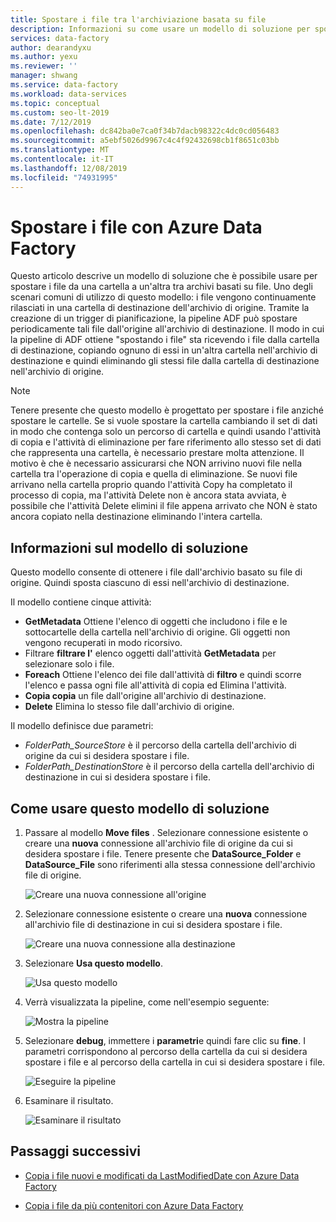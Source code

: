 ```yaml
---
title: Spostare i file tra l'archiviazione basata su file
description: Informazioni su come usare un modello di soluzione per spostare i file tra l'archiviazione basata su file usando Azure Data Factory.
services: data-factory
author: dearandyxu
ms.author: yexu
ms.reviewer: ''
manager: shwang
ms.service: data-factory
ms.workload: data-services
ms.topic: conceptual
ms.custom: seo-lt-2019
ms.date: 7/12/2019
ms.openlocfilehash: dc842ba0e7ca0f34b7dacb98322c4dc0cd056483
ms.sourcegitcommit: a5ebf5026d9967c4c4f92432698cb1f8651c03bb
ms.translationtype: MT
ms.contentlocale: it-IT
ms.lasthandoff: 12/08/2019
ms.locfileid: "74931995"
---
```

# <a name="move-files-with-azure-data-factory"></a>Spostare i file con Azure Data Factory

Questo articolo descrive un modello di soluzione che è possibile usare per spostare i file da una cartella a un'altra tra archivi basati su file. Uno degli scenari comuni di utilizzo di questo modello: i file vengono continuamente rilasciati in una cartella di destinazione dell'archivio di origine. Tramite la creazione di un trigger di pianificazione, la pipeline ADF può spostare periodicamente tali file dall'origine all'archivio di destinazione.  Il modo in cui la pipeline di ADF ottiene "spostando i file" sta ricevendo i file dalla cartella di destinazione, copiando ognuno di essi in un'altra cartella nell'archivio di destinazione e quindi eliminando gli stessi file dalla cartella di destinazione nell'archivio di origine.

> [!NOTE]
> Tenere presente che questo modello è progettato per spostare i file anziché spostare le cartelle.  Se si vuole spostare la cartella cambiando il set di dati in modo che contenga solo un percorso di cartella e quindi usando l'attività di copia e l'attività di eliminazione per fare riferimento allo stesso set di dati che rappresenta una cartella, è necessario prestare molta attenzione. Il motivo è che è necessario assicurarsi che NON arrivino nuovi file nella cartella tra l'operazione di copia e quella di eliminazione. Se nuovi file arrivano nella cartella proprio quando l'attività Copy ha completato il processo di copia, ma l'attività Delete non è ancora stata avviata, è possibile che l'attività Delete elimini il file appena arrivato che NON è stato ancora copiato nella destinazione eliminando l'intera cartella.

## <a name="about-this-solution-template"></a>Informazioni sul modello di soluzione

Questo modello consente di ottenere i file dall'archivio basato su file di origine. Quindi sposta ciascuno di essi nell'archivio di destinazione.

Il modello contiene cinque attività:
- **GetMetadata** Ottiene l'elenco di oggetti che includono i file e le sottocartelle della cartella nell'archivio di origine. Gli oggetti non vengono recuperati in modo ricorsivo. 
- Filtrare **filtrare l'** elenco oggetti dall'attività **GetMetadata** per selezionare solo i file. 
- **Foreach** Ottiene l'elenco dei file dall'attività di **filtro** e quindi scorre l'elenco e passa ogni file all'attività di copia ed Elimina l'attività.
- **Copia copia** un file dall'origine all'archivio di destinazione.
- **Delete** Elimina lo stesso file dall'archivio di origine.

Il modello definisce due parametri:
- *FolderPath_SourceStore* è il percorso della cartella dell'archivio di origine da cui si desidera spostare i file. 
- *FolderPath_DestinationStore* è il percorso della cartella dell'archivio di destinazione in cui si desidera spostare i file. 

## <a name="how-to-use-this-solution-template"></a>Come usare questo modello di soluzione

1. Passare al modello **Move files** . Selezionare connessione esistente o creare una **nuova** connessione all'archivio file di origine da cui si desidera spostare i file. Tenere presente che **DataSource_Folder** e **DataSource_File** sono riferimenti alla stessa connessione dell'archivio file di origine.

    ![Creare una nuova connessione all'origine](media/solution-template-move-files/move-files1.png)

2. Selezionare connessione esistente o creare una **nuova** connessione all'archivio file di destinazione in cui si desidera spostare i file.

    ![Creare una nuova connessione alla destinazione](media/solution-template-move-files/move-files2.png)

3. Selezionare **Usa questo modello**.

    ![Usa questo modello](media/solution-template-move-files/move-files3.png)
    
4. Verrà visualizzata la pipeline, come nell'esempio seguente:

    ![Mostra la pipeline](media/solution-template-move-files/move-files4.png)

5. Selezionare **debug**, immettere i **parametri**e quindi fare clic su **fine**.   I parametri corrispondono al percorso della cartella da cui si desidera spostare i file e al percorso della cartella in cui si desidera spostare i file. 

    ![Eseguire la pipeline](media/solution-template-move-files/move-files5.png)

6. Esaminare il risultato.

    ![Esaminare il risultato](media/solution-template-move-files/move-files6.png)

## <a name="next-steps"></a>Passaggi successivi

- [Copia i file nuovi e modificati da LastModifiedDate con Azure Data Factory](solution-template-copy-new-files-lastmodifieddate.md)

- [Copia i file da più contenitori con Azure Data Factory](solution-template-copy-files-multiple-containers.md)